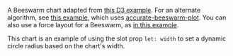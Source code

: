 A Beeswarm chart adapted from <a href="https://observablehq.com/@d3/beeswarm" rel="noreferrer" target="_blank">this D3 example</a>. For an alternate algorithm, see <a href="https://svelte.dev/repl/27aad9f9a79d44b6a2ae56f2a0dbb556?version=3.35.0" rel="noreferrer" target="_blank">this example,</a> which uses <a href="https://github.com/jtrim-ons/accurate-beeswarm-plot" rel="noreferrer" target="_blank">accurate-beeswarm-plot</a>. You can also use a force layout for a Beeswarm, as <a href="/example/BeeswarmForce" target="_blank" rel="noreferrer">in this example</a>.

This chart is an example of using the slot prop `let: width` to set a dynamic circle radius based on the chart's width.
